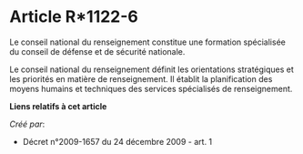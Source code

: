 # Article R*1122-6

Le conseil national du renseignement constitue une formation spécialisée du conseil de défense et de sécurité nationale. 

Le conseil national du renseignement définit les orientations stratégiques et les priorités en matière de renseignement. Il
établit la planification des moyens humains et techniques des services spécialisés de renseignement.

**Liens relatifs à cet article**

_Créé par_:

  - Décret n°2009-1657 du 24 décembre 2009 - art. 1
